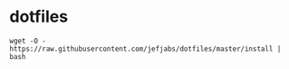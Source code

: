 # dotfiles

```shell
wget -O - https://raw.githubusercontent.com/jefjabs/dotfiles/master/install | bash
```
